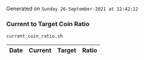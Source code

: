 Generated on `Sunday 26-September-2021 at 12:42:12`

### Current to Target Coin Ratio
`current_coin_ratio.sh`

Date|Current|Target|Ratio
---|---|---|---
